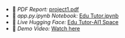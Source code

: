 - 📄 *PDF Report:* [project1.pdf](https://github.com/Kiruthi718/Edu-Tutor-AI/blob/main/Edu_Tutor_AI_Project_Documentation.pdf)
- 📓 *app.py.ipynb Notebook:* [Edu Tutor.ipynb](edututorai.ipynb)
- 🤖 *Live Hugging Face:* [Edu Tutor-AI1 Space](https://huggingface.co/spaces/kiruthika/EduTutor-ai1)
- 🎥 *Demo Video:* [Watch here](https://drive.google.com/file/d/15IkTu4zyalbKp_OrAEXnVh9Mur4-5kF9/view?usp=drivesdk)
